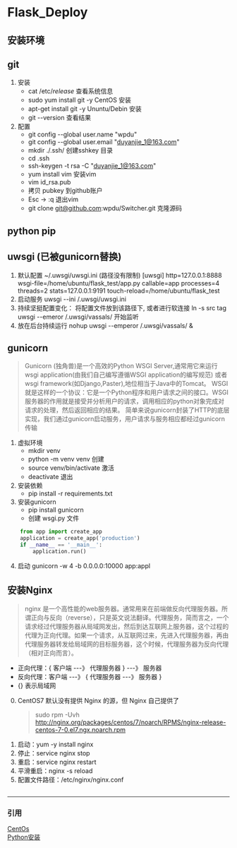 # Flask_Deploy

## 安装环境

## git
1. 安装
    * cat /etc/*release*        查看系统信息
    * sudo yum install git -y   CentOS 安装
    * apt-get install git -y    Ununtu/Debin 安装  
    * git --version             查看结果
2. 配置
    * git config --global user.name "wpdu"
    * git config --global user.email "duyanjie_1@163.com"
    * mkdir ./.ssh/     创建sshkey 目录
    * cd .ssh
    * ssh-keygen -t rsa -C "duyanjie_1@163.com"
    * yum install vim   安装vim
    * vim id_rsa.pub
    * 拷贝 pubkey 到github账户
    * Esc -> :q         退出vim
    * git clone git@github.com:wpdu/Switcher.git   克隆源码
## python pip


## uwsgi (已被gunicorn替换)
1. 默认配置 ~/.uwsgi/uwsgi.ini  (路径没有限制)
    [uwsgi]
    http=127.0.0.1:8888
    wsgi-file=/home/ubuntu/flask_test/app.py
    callable=app
    processes=4
    threads=2
    stats=127.0.0.1:9191
    touch-reload=/home/ubuntu/flask_test
2. 启动服务
    uwsgi --ini /.uwsgi/uwsgi.ini
3. 持续坚挺配置变化：
    将配置文件放到该路径下, 或者进行软连接 ln -s src tag
    uwsgi --emeror /.uwsgi/vassals/     开始监听
4. 放在后台持续运行
    nohup uwsgi --emperor /.uwsgi/vassals/ &

## gunicorn
>Gunicorn (独角兽)是一个高效的Python WSGI Server,通常用它来运行 wsgi application(由我们自己编写遵循WSGI application的编写规范) 或者 wsgi framework(如Django,Paster),地位相当于Java中的Tomcat。 WSGI就是这样的一个协议：它是一个Python程序和用户请求之间的接口。WSGI服务器的作用就是接受并分析用户的请求，调用相应的python对象完成对请求的处理，然后返回相应的结果。 简单来说gunicorn封装了HTTP的底层实现，我们通过gunicorn启动服务，用户请求与服务相应都经过gunicorn传输

1. 虚拟环境
    * mkdir venv
    * python -m venv venv   创建
    * source venv/bin/activate    激活
    * deactivate    退出
2. 安装依赖
    * pip install -r requirements.txt
3. 安装gunicorn
    * pip install gunicorn
    * 创建 wsgi.py 文件
```python
    from app import create_app
    application = create_app('production')
    if __name__ == '__main__':
        application.run()
```
4. 启动 gunicorn -w 4 -b 0.0.0.0:10000 app:appl

## 安装Nginx
>nginx 是一个高性能的web服务器。通常用来在前端做反向代理服务器。所谓正向与反向（reverse），只是英文说法翻译。代理服务，简而言之，一个请求经过代理服务器从局域网发出，然后到达互联网上服务器，这个过程的代理为正向代理。如果一个请求，从互联网过来，先进入代理服务器，再由代理服务器转发给局域网的目标服务器，这个时候，代理服务器为反向代理（相对正向而言）。
* 正向代理：{ 客户端 ---》 代理服务器 } ---》 服务器
* 反向代理：客户端 ---》 { 代理服务器 ---》 服务器 }
* {} 表示局域网

0. CentOS7 默认没有提供 Nginx 的源，但 Nginx 自己提供了
    > sudo rpm -Uvh http://nginx.org/packages/centos/7/noarch/RPMS/nginx-release-centos-7-0.el7.ngx.noarch.rpm
1. 启动：yum -y install nginx
2. 停止：service nginx stop
3. 重启：service nginx restart
3. 平滑重启：nginx -s reload
5. 配置文件路径：/etc/nginx/nginx.conf

## 

***

### 引用
[CentOs](https://blog.csdn.net/qq_35304570/article/details/80304482)  
[Python安装](https://blog.csdn.net/qq_35304570/article/details/80302872)